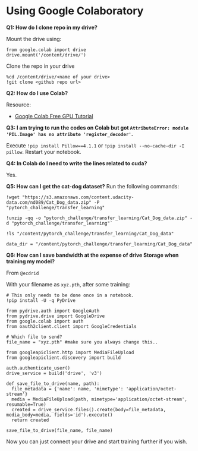 
# Using Google Colaboratory

**Q1: How do I clone repo in my drive?**

Mount the drive using:

    from google.colab import drive
    drive.mount('/content/drive/')

  Clone the repo in your drive

    %cd /content/drive/<name of your drive>
    !git clone <github repo url>


**Q2: How do I use Colab?**

Resource:
-    [Google Colab Free GPU Tutorial](https://medium.com/deep-learning-turkey/google-colab-free-gpu-tutorial-e113627b9f5d)


**Q3: I am trying to run the codes on Colab but got `AttributeError: module 'PIL.Image' has no attribute 'register_decoder'`.**

Execute `!pip install Pillow==4.1.1` or `!pip install --no-cache-dir -I pillow`.  Restart your notebook.


**Q4: In Colab do I need to write the lines related to cuda?**

Yes.

**Q5: How can I get the cat-dog dataset?**
Run the following commands:

    !wget "https://s3.amazonaws.com/content.udacity-data.com/nd089/Cat_Dog_data.zip" -P "pytorch_challenge/transfer_learning"

    !unzip -qq -o "pytorch_challenge/transfer_learning/Cat_Dog_data.zip" -d "pytorch_challenge/transfer_learning"`

    !ls "/content/pytorch_challenge/transfer_learning/Cat_Dog_data"

    data_dir = "/content/pytorch_challenge/transfer_learning/Cat_Dog_data"

**Q6: How can I save bandwidth at the expense of drive Storage when training my model?**

From `@ecdrid`

With your filename as `xyz.pth`, after some training:

```# Install the PyDrive wrapper & import libraries.
# This only needs to be done once in a notebook.
!pip install -U -q PyDrive

from pydrive.auth import GoogleAuth
from pydrive.drive import GoogleDrive
from google.colab import auth
from oauth2client.client import GoogleCredentials

# Which file to send?
file_name = "xyz.pth" #make sure you always change this..

from googleapiclient.http import MediaFileUpload
from googleapiclient.discovery import build

auth.authenticate_user()
drive_service = build('drive', 'v3')

def save_file_to_drive(name, path):
  file_metadata = {'name': name, 'mimeType': 'application/octet-stream'}
  media = MediaFileUpload(path, mimetype='application/octet-stream', resumable=True)
  created = drive_service.files().create(body=file_metadata, media_body=media, fields='id').execute()
  return created

save_file_to_drive(file_name, file_name)
```

Now you can just connect your drive and start training further if you wish.
